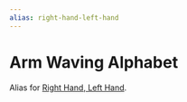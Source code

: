 ```yaml
---
alias: right-hand-left-hand
---
```

# Arm Waving Alphabet

Alias for [Right Hand, Left Hand](right-hand-left-hand.md).
